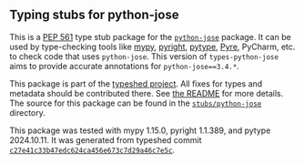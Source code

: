 ## Typing stubs for python-jose

This is a [PEP 561](https://peps.python.org/pep-0561/)
type stub package for the [`python-jose`](https://github.com/mpdavis/python-jose) package.
It can be used by type-checking tools like
[mypy](https://github.com/python/mypy/),
[pyright](https://github.com/microsoft/pyright),
[pytype](https://github.com/google/pytype/),
[Pyre](https://pyre-check.org/),
PyCharm, etc. to check code that uses `python-jose`. This version of
`types-python-jose` aims to provide accurate annotations for
`python-jose==3.4.*`.

This package is part of the [typeshed project](https://github.com/python/typeshed).
All fixes for types and metadata should be contributed there.
See [the README](https://github.com/python/typeshed/blob/main/README.md)
for more details. The source for this package can be found in the
[`stubs/python-jose`](https://github.com/python/typeshed/tree/main/stubs/python-jose)
directory.

This package was tested with
mypy 1.15.0,
pyright 1.1.389,
and pytype 2024.10.11.
It was generated from typeshed commit
[`c27e41c33b47edc624ca456e673c7d29a46c7e5c`](https://github.com/python/typeshed/commit/c27e41c33b47edc624ca456e673c7d29a46c7e5c).